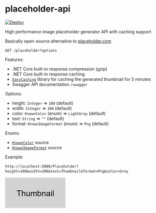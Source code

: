 # placeholder-api

[![Deploy](https://www.herokucdn.com/deploy/button.svg)](https://heroku.com/deploy)

High performance image placeholder generator API with caching support

Basically open-source alternative to [placeholder.com](https://placeholder.com/)

```
GET /placeholder?options
```

Features:
- .NET Core built-in response compression (gzip)
- .NET Core built-in response caching
- [`EasyCaching`](https://github.com/dotnetcore/EasyCaching) library for caching the generated thumbnail for 5 minutes
- Swagger API documentation `/swagger`

Options:
- height: `Integer` => `100` (default)
- width: `Integer` => `100` (default)
- color: `KnownColor` (enum) => `LightGrey` (default)
- text: `String` => `""` (default)
- format: `KnownImageFormat` (enum) => `Png` (default)

Enums:
- [`KnownColor`](https://docs.microsoft.com/en-us/dotnet/api/system.drawing.knowncolor?view=net-5.0#fields) source
- [`KnownImageFormat`](https://docs.microsoft.com/en-us/dotnet/api/system.drawing.imaging.imageformat?view=dotnet-plat-ext-5.0#properties) source

Example:
```
http://localhost:5000/Placeholder?height=100&width=200&text=Thumbnail&format=Png&color=Grey
```

![Thumbnail](thumbnail.png)
